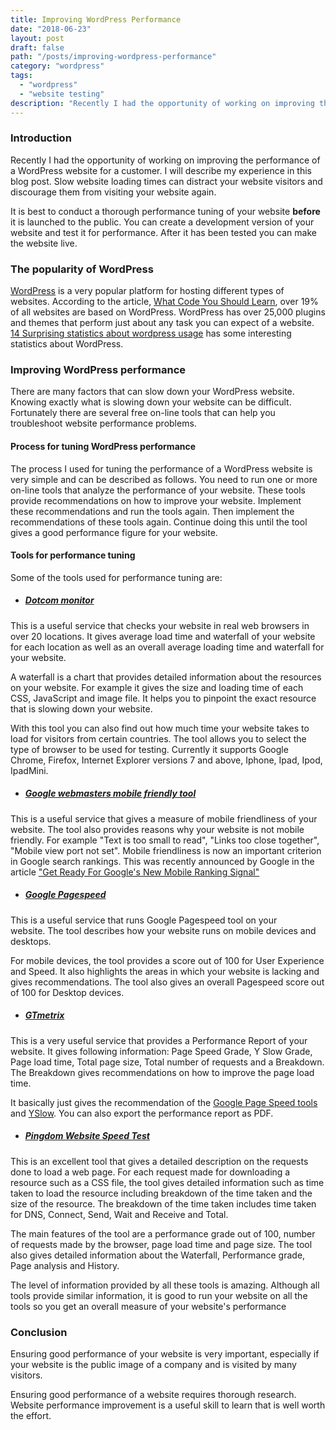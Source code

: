 ```yaml
---
title: Improving WordPress Performance
date: "2018-06-23"
layout: post
draft: false
path: "/posts/improving-wordpress-performance"
category: "wordpress"
tags:
  - "wordpress"
  - "website testing"
description: "Recently I had the opportunity of working on improving the performance of a WordPress website for a customer. I will describe my experience in this blog post. Slow website loading times can distract your website visitors and discourage them from visiting your website again."
---
```


### Introduction
Recently I had the opportunity of working on improving the performance of a WordPress website for a customer. I will describe my experience in this blog post. Slow website loading times can distract your website visitors and discourage them from visiting your website again.

It is best to conduct a thorough performance tuning of your website **before** it is launched to the public. You can create a development version of your website and test it for performance. After it has been tested you can make the website live.

### The popularity of WordPress
[WordPress](http://wordpress.org) is a very popular platform for hosting different types of websites. According to the article, [What Code You Should Learn](http://www.whoishostingthis.com/blog/2014/09/04/learn-to-code/), over 19% of all websites are based on WordPress. WordPress has over 25,000 plugins and themes that perform just about any task you can expect of a website. [14 Surprising statistics about wordpress usage](https://managewp.com/14-surprising-statistics-about-wordpress-usage) has some interesting statistics about WordPress.

### Improving WordPress performance
There are many factors that can slow down your WordPress website. Knowing exactly what is slowing down your website can be difficult. Fortunately there are several free on-line tools that can help you troubleshoot website performance problems.

#### Process for tuning WordPress performance
The process I used for tuning the performance of a WordPress website is very simple and can be described as follows. You need to run one or more on-line tools that analyze the performance of your website. These tools provide recommendations on how to improve your website. Implement these recommendations and run the tools again. Then implement the recommendations of these tools again. Continue doing this until the tool gives a good performance figure for your website.

#### Tools for performance tuning
Some of the tools used for performance tuning are:

* ##### [Dotcom monitor](https://www.dotcom-tools.com/website-speed-test.aspx/)
This is a useful service that checks your website in real web browsers in over 20 locations. It gives average load time and waterfall of your website for each location as well as an overall average loading time and waterfall for your website.

A waterfall is a chart that provides detailed information about the resources on your website. For example it gives the size and loading time of each CSS, JavaScript and image file. It helps you to pinpoint the exact resource that is slowing down your website.

With this tool you can also find out how much time your website takes to load for visitors from certain countries. The tool allows you to select the type of browser to be used for testing. Currently it supports Google Chrome, Firefox, Internet Explorer versions 7 and above, Iphone, Ipad, Ipod, IpadMini.

* ##### [Google webmasters mobile friendly tool](http://www.google.com/webmasters/tools/mobile-friendly/)
This is a useful service that gives a measure of mobile friendliness of your website. The tool also provides reasons why your website is not mobile friendly. For example "Text is too small to read", "Links too close together", "Mobile view port not set". Mobile friendliness is now an important criterion in Google search rankings. This was recently announced by Google in the article ["Get Ready For Google's New Mobile Ranking Signal"](http://www.webpronews.com/get-ready-for-googles-new-mobile-ranking-signal-2015-01)

* ##### [Google Pagespeed](http://developers.google.com/speed/pagespeed/insights/)
This is a useful service that runs Google Pagespeed tool on your website. The tool describes how your website runs on mobile devices and desktops.

For mobile devices, the tool provides a score out of 100 for User Experience and Speed. It also highlights the areas in which your website is lacking and gives recommendations. The tool also gives an overall Pagespeed score out of 100 for Desktop devices.

* ##### [GTmetrix](http://gtmetrix.com)
This is a very useful service that provides a Performance Report of your website. It gives following information: Page Speed Grade, Y Slow Grade, Page load time, Total page size, Total number of requests and a Breakdown. The Breakdown gives recommendations on how to improve the page load time.

It basically just gives the recommendation of the [Google Page Speed tools](https://developers.google.com/speed/pagespeed/) and [YSlow](http://yslow.org/). You can also export the performance report as PDF.

* ##### [Pingdom Website Speed Test](http://tools.pingdom.com/fpt/)
This is an excellent tool that gives a detailed description on the requests done to load a web page. For each request made for downloading a resource such as a CSS file, the tool gives detailed information such as time taken to load the resource including breakdown of the time taken and the size of the resource. The breakdown of the time taken includes time taken for DNS, Connect, Send, Wait and Receive and Total.

The main features of the tool are a performance grade out of 100, number of requests made by the browser, page load time and page size. The tool also gives detailed information about the Waterfall, Performance grade, Page analysis and History.

The level of information provided by all these tools is amazing. Although all tools provide similar information, it is good to run your website on all the tools so you get an overall measure of your website's performance

### Conclusion
Ensuring good performance of your website is very important, especially if your website is the public image of a company and is visited by many visitors.

Ensuring good performance of a website requires thorough research. Website performance improvement is a useful skill to learn that is well worth the effort.
